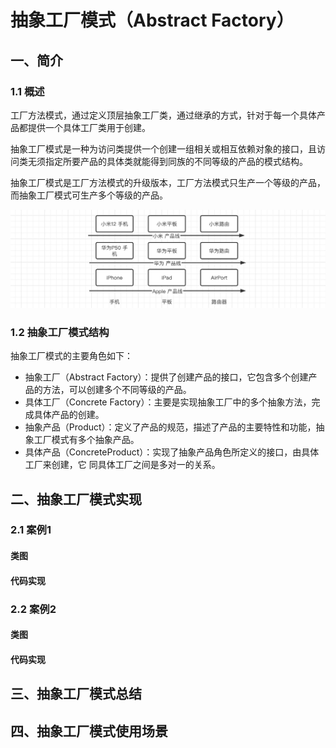 # 抽象工厂模式（Abstract Factory）

## 一、简介

### 1.1 概述

工厂方法模式，通过定义顶层抽象工厂类，通过继承的方式，针对于每一个具体产品都提供一个具体工厂类用于创建。

抽象工厂模式是一种为访问类提供一个创建一组相关或相互依赖对象的接口，且访问类无须指定所要产品的具体类就能得到同族的不同等级的产品的模式结构。

抽象工厂模式是工厂方法模式的升级版本，工厂方法模式只生产一个等级的产品，而抽象工厂模式可生产多个等级的产品。

![image-20220521162444703](images/image-20220819041736937.jpg)

### 1.2 抽象工厂模式结构

抽象工厂模式的主要角色如下：

* 抽象工厂（Abstract Factory）：提供了创建产品的接口，它包含多个创建产品的方法，可以创建多个不同等级的产品。
* 具体工厂（Concrete Factory）：主要是实现抽象工厂中的多个抽象方法，完成具体产品的创建。
* 抽象产品（Product）：定义了产品的规范，描述了产品的主要特性和功能，抽象工厂模式有多个抽象产品。
* 具体产品（ConcreteProduct）：实现了抽象产品角色所定义的接口，由具体工厂来创建，它 同具体工厂之间是多对一的关系。

## 二、抽象工厂模式实现

### 2.1 案例1

#### 类图

#### 代码实现

### 2.2 案例2

#### 类图

#### 代码实现

## 三、抽象工厂模式总结

## 四、抽象工厂模式使用场景

